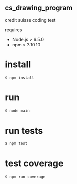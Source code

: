 ## cs_drawing_program
credit suisse coding test

requires
* Node.js > 6.5.0
* npm > 3.10.10

# install
```sh
$ npm install
```

# run
```sh
$ node main
```

# run tests
```sh
$ npm test
```

# test coverage
```sh
$ npm run coverage
```
